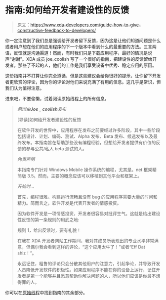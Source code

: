 # 指南:如何给开发者建设性的反馈

> 原文：<https://www.xda-developers.com/guide-how-to-give-constructive-feedback-to-developers/>

你一定注意到了我们总是强调给开发者留下反馈，因为这是让他们知道问题是什么或者用户想在他们的应用程序的下一个版本中看到什么的最重要的方法。三言两语，反馈就是沟通渠道！然而，有时我们只是下载应用程序，最好的情况是说声“谢谢”。XDA 成员 joe_coolish 写了一个很好的指南，把建设性的反馈留给开发者，那些了不起的人，他们的工作是我们享受设备中优秀、稳定应用的原因。

这份指南并不打算让你完全遵循，但是这些建议会给你很好的提示，让你留下开发者更欣赏的评论，因为你的评论对他们来说充满了有用的信息。这几乎是常识，但我们认为值得注意。

进来吧，不要偷懒，试着阅读原始线程上的所有信息。

> *原创由**Joe _ coolish**发布*
> 
> [导读]如何给开发者建设性的反馈
> 
> 在软件开发的世界中，应用程序在发布之前要经过许多阶段，其中一些阶段包括设计、计划、编码、测试、Alpha 发布、Beta 发布、候选发布以及最终发布。本指南旨在帮助那些没有编程经验，但想给开发者提供有价值的反馈的参与公共/私人 beta 测试的人。
> 
> *免责声明*
> 
> 本指南专门针对 Windows Mobile 操作系统的编程，尤其是。net 框架精简版 3.5。然而，主要的概念应该可以移植到其他平台和框架上。
> 
> *开始时...*
> 
> 首先，编程很难。构建运行流畅且没有 bug 的应用程序需要大量的时间和精力。简而言之，软件开发是代表开发者的情感投资。
> 
> 因为软件开发是一项情感投资，开发者很容易对批评生气。这就是给出建设性反馈的第一条规则的用武之地:
> 
> 规则 1，给出反馈时，要有礼貌！
> 
> 在我在 XDA 开发者网站工作期间，我对其成员所表现出的专业水平非常满意，但偶尔我会看到这样的评论，“这个应用太牛了！”或者“Eff Dat shiz！”。
> 
> 永远记住，粗鲁的评论只会分散其他用户的注意力，引起争论，并导致开发人员降低开发软件的积极性。如果应用程序不能在你的设备上运行，记住开发者是第一个能够并且愿意帮助你解决问题的人，所以他们应该是你最不想得罪的人。

你可以在[原始线程](http://forum.xda-developers.com/showthread.php?p=9522894#post9522894)中找到指南的其余部分。